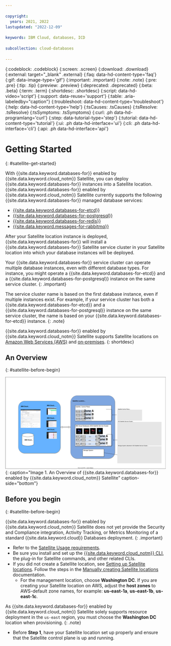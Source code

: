 ```yaml
---

copyright:
  years: 2021, 2022
lastupdated: "2022-12-09"

keywords: IBM Cloud, databases, ICD

subcollection: cloud-databases

---
```


{:codeblock: .codeblock}
{:screen: .screen}
{:download: .download}
{:external: target="_blank" .external}
{:faq: data-hd-content-type='faq'}
{:gif: data-image-type='gif'}
{:important: .important}
{:note: .note}
{:pre: .pre}
{:tip: .tip}
{:preview: .preview}
{:deprecated: .deprecated}
{:beta: .beta}
{:term: .term}
{:shortdesc: .shortdesc}
{:script: data-hd-video='script'}
{:support: data-reuse='support'}
{:table: .aria-labeledby="caption"}
{:troubleshoot: data-hd-content-type='troubleshoot'}
{:help: data-hd-content-type='help'}
{:tsCauses: .tsCauses}
{:tsResolve: .tsResolve}
{:tsSymptoms: .tsSymptoms}
{:curl: .ph data-hd-programlang='curl'}
{:step: data-tutorial-type='step'}
{:tutorial: data-hd-content-type='tutorial'}
{:ui: .ph data-hd-interface='ui'}
{:cli: .ph data-hd-interface='cli'}
{:api: .ph data-hd-interface='api'}

# Getting Started
{: #satellite-get-started}

With {{site.data.keyword.databases-for}} enabled by {{site.data.keyword.cloud_notm}} Satellite, you can deploy {{site.data.keyword.databases-for}} instances into a Satellite location. {{site.data.keyword.databases-for}} enabled by {{site.data.keyword.cloud_notm}} Satellite currently supports the following {{site.data.keyword.databases-for}} managed database services:
- [{{site.data.keyword.databases-for-etcd}}](/docs/databases-for-etcd)
- [{{site.data.keyword.databases-for-postgresql}}](/docs/databases-for-postgresql)
- [{{site.data.keyword.databases-for-redis}}](/docs/databases-for-redis)
- [{{site.data.keyword.messages-for-rabbitmq}}](/docs/messages-for-rabbitmq)

 After your Satellite location instance is deployed, {{site.data.keyword.databases-for}} will install a {{site.data.keyword.databases-for}} Satellite service cluster in your Satellite location into which your database instances will be deployed. 

 Your {{site.data.keyword.databases-for}} service cluster can operate multiple database instances, even with different database types. For instance, you might operate a {{site.data.keyword.databases-for-etcd}} and a {{site.data.keyword.databases-for-postgresql}} instance on the same service cluster. 
 {: .important}

The service cluster name is based on the first database instance, even if multiple instances exist. For example, if your service cluster has both a {{site.data.keyword.databases-for-etcd}} and a {{site.data.keyword.databases-for-postgresql}} instance on the same service cluster, the name is based on your {{site.data.keyword.databases-for-etcd}} instance.
{: .note}

{{site.data.keyword.databases-for}} enabled by {{site.data.keyword.cloud_notm}} Satellite supports Satellite locations on [Amazon Web Services (AWS)](/docs/satellite?topic=satellite-aws) and [on-premises](/docs/cloud-databases?topic=cloud-databases-satellite-on-prem). 
{: shortdesc}

## An Overview
{: #satellite-before-begin}

![An Overview of {{site.data.keyword.databases-for}} enabled by {{site.data.keyword.cloud_notm}} Satellite](images/sat_on_icd.svg){: caption="Image 1. An Overview of {{site.data.keyword.databases-for}} enabled by {{site.data.keyword.cloud_notm}} Satellite" caption-side="bottom"}

## Before you begin
{: #satellite-before-begin}

{{site.data.keyword.databases-for}} enabled by {{site.data.keyword.cloud_notm}} Satellite does not yet provide the Security and Compliance integration, Activity Tracking, or Metrics Monitoring of a standard {{site.data.keyword.cloud}} Databases deployment.
{: .important}

- Refer to the [Satellite Usage requirements](/docs/satellite?topic=satellite-requirements).
- Be sure you install and set up the [{{site.data.keyword.cloud_notm}} CLI](/docs/satellite?topic=satellite-cli-install), the plug-in for Satellite commands, and other related CLIs.
- If you did not create a Satellite location, see [Setting up Satellite locations](/docs/satellite?topic=satellite-locations). Follow the steps in the [Manually creating Satellite locations](/docs/satellite?topic=satellite-locations#location-create) documentation.
    - For the management location, choose **Washington DC**. If you are creating your Satellite location on AWS, adjust the **host zones** to AWS-default zone names, for example: **us-east-1a**, **us-east-1b**, **us-east-1c**.

As {{site.data.keyword.databases-for}} enabled by {{site.data.keyword.cloud_notm}} Satellite solely supports resource deployment in the `us-east` region, you must choose the **Washington DC** location when provisioning. 
{: .note}

- Before **Step 1**, have your Satellite location set up properly and ensure that the Satellite control plane is up and running.
